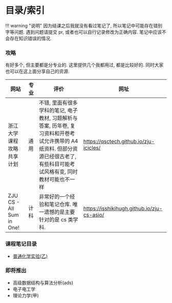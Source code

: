 # 目录/索引

!!! warning "说明"
	因为结课之后我就没有看过笔记了, 所以笔记中可能存在错别字等问题. 遇到问题请提交 pr, 或者也可以自行记录修改为正确内容. 笔记中应该不会存在知识错误的情况.

### 攻略
有好多个, 但主要都是分专业的. 这里提供几个我都用过, 都是比较好的. 同时大家也可以在这上面分享自己的资源.

| 网站                       | 专业  | 评价                                                                                               | 网址                                         |
| ------------------------ | --- | ------------------------------------------------------------------------------------------------ | ------------------------------------------ |
| 浙江大学课程攻略共享计划             | 通用  | 不错, 里面有很多学科的笔记, 电子教材, 习题解析与答案, 历年卷, 复习资料和开卷考试允许携带的 A4 纸资料. 但部分资源已经很古老了, 有些科目可能考试风格有变, 同时教材可能也不一样 | https://qsctech.github.io/zju-icicles/     |
| ZJU CS - All Sum in One! | 计科  | 非常好的一个经验和笔记仓库. 唯一遗憾的是主要针对的是 cs 类学科.                                                              | https://isshikihugh.github.io/zju-cs-asio/ |

### 课程笔记目录

- [普通化学实验(乙)](专业课程/普化实验(乙))

### 即将推出

- 高级数据结构与算法分析(ads)
- 电子电工学
- 理论力学(甲)